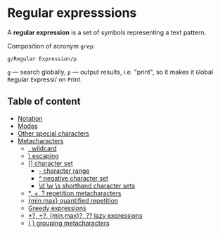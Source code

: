 # Regular expresssions

A **regular expression** is a set of symbols representing a text pattern.

Composition of acronym `grep`:

```text
g/Regular Expression/p
```

`g` — search globally, `p` — output results, i.e. "print", so it makes it `G`lobal `R`egular `E`xpressi/ on `P`rint.

## Table of content

* [Notation](notation.md)
* [Modes](modes.md)
* [Other special characters](other%20special%20characters.md)
* [Metacharacters](metacharacters.md)
  * [. wildcard](wildcard.md)
  * [\ escaping](escaping.md)
  * [[] character set](set.md)
    * [- character range](range.md)
    * [^ negative character set](negative%20set.md)
    * [\d \w \s shorthand character sets](shorthand%20sets.md)
  * [*, +, ? repetition metacharacters](repetition.md)
  * [{min,max} quantified repetition](quantified%20repetition.md)
  * [Greedy expressions](greedy%20expressions.md)
  * [*?, +?, {min,max}?, ?? lazy expressions](lazy%20expressions.md)
  * [( ) grouping metacharacters](grouping.md)